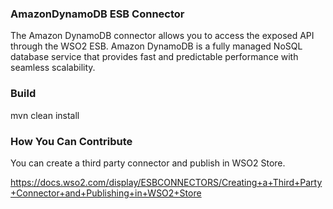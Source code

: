 ### AmazonDynamoDB ESB Connector

The Amazon DynamoDB connector allows you to access the exposed API through the WSO2 ESB. Amazon DynamoDB is a fully managed NoSQL database service that provides fast and predictable performance with seamless scalability.

### Build

mvn clean install

### How You Can Contribute
You can create a third party connector and publish in WSO2 Store.

https://docs.wso2.com/display/ESBCONNECTORS/Creating+a+Third+Party+Connector+and+Publishing+in+WSO2+Store